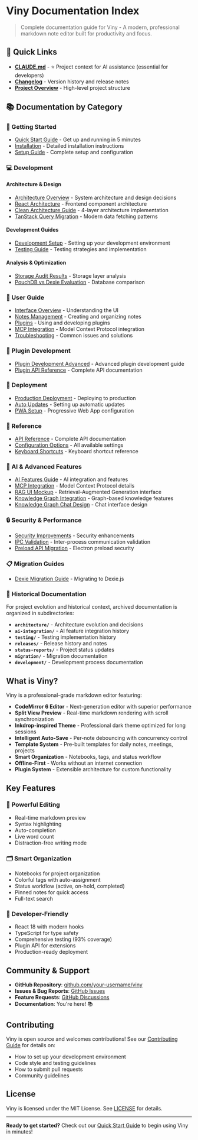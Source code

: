 # Viny Documentation Index

> Complete documentation guide for Viny - A modern, professional markdown note editor built for productivity and focus.

## 🚀 Quick Links

- **[CLAUDE.md](../CLAUDE.md)** - ⭐ Project context for AI assistance (essential for developers)
- **[Changelog](CHANGELOG.md)** - Version history and release notes
- **[Project Overview](PROJECT_OVERVIEW.md)** - High-level project structure

## 📚 Documentation by Category

### 🎯 Getting Started

- [Quick Start Guide](getting-started/quick-start.md) - Get up and running in 5 minutes
- [Installation](getting-started/installation.md) - Detailed installation instructions
- [Setup Guide](SETUP_GUIDE.md) - Complete setup and configuration

### 💻 Development

#### Architecture & Design

- [Architecture Overview](development/architecture.md) - System architecture and design decisions
- [React Architecture](development/architecture-react.md) - Frontend component architecture
- [Clean Architecture Guide](CLEAN_ARCHITECTURE_GUIDE.md) - 4-layer architecture implementation
- [TanStack Query Migration](TANSTACK_QUERY_MIGRATION.md) - Modern data fetching patterns

#### Development Guides

- [Development Setup](development/development-setup.md) - Setting up your development environment
- [Testing Guide](TESTING.md) - Testing strategies and implementation

#### Analysis & Optimization

- [Storage Audit Results](analysis/storage-audit-results.md) - Storage layer analysis
- [PouchDB vs Dexie Evaluation](analysis/pouchdb-vs-dexie-evaluation.md) - Database comparison

### 📖 User Guide

- [Interface Overview](user-guide/interface-overview.md) - Understanding the UI
- [Notes Management](user-guide/notes-management.md) - Creating and organizing notes
- [Plugins](user-guide/plugins.md) - Using and developing plugins
- [MCP Integration](user-guide/mcp-integration.md) - Model Context Protocol integration
- [Troubleshooting](user-guide/troubleshooting.md) - Common issues and solutions

### 🔌 Plugin Development

- [Plugin Development Advanced](PLUGIN-DEVELOPMENT-ADVANCED.md) - Advanced plugin development guide
- [Plugin API Reference](reference/api-reference.md) - Complete API documentation

### 🚢 Deployment

- [Production Deployment](deployment/production-deployment.md) - Deploying to production
- [Auto Updates](deployment/auto-updates.md) - Setting up automatic updates
- [PWA Setup](deployment/pwa-setup.md) - Progressive Web App configuration

### 📖 Reference

- [API Reference](reference/api-reference.md) - Complete API documentation
- [Configuration Options](reference/configuration-options.md) - All available settings
- [Keyboard Shortcuts](reference/keyboard-shortcuts.md) - Keyboard shortcut reference

### 🤖 AI & Advanced Features

- [AI Features Guide](AI_FEATURES_GUIDE.md) - AI integration and features
- [MCP Integration](MCP_INTEGRATION.md) - Model Context Protocol details
- [RAG UI Mockup](RAG_UI_MOCKUP.md) - Retrieval-Augmented Generation interface
- [Knowledge Graph Integration](features/KNOWLEDGE_GRAPH_INTEGRATION.md) - Graph-based knowledge features
- [Knowledge Graph Chat Design](features/KNOWLEDGE_GRAPH_CHAT_DESIGN.md) - Chat interface design

### 🔒 Security & Performance

- [Security Improvements](SECURITY_IMPROVEMENTS.md) - Security enhancements
- [IPC Validation](IPC_VALIDATION.md) - Inter-process communication validation
- [Preload API Migration](PRELOAD_API_MIGRATION.md) - Electron preload security

### 📋 Migration Guides

- [Dexie Migration Guide](DEXIE_MIGRATION_GUIDE.md) - Migrating to Dexie.js

### 📝 Historical Documentation

For project evolution and historical context, archived documentation is organized in subdirectories:

- **`architecture/`** - Architecture evolution and decisions
- **`ai-integration/`** - AI feature integration history
- **`testing/`** - Testing implementation history
- **`releases/`** - Release history and notes
- **`status-reports/`** - Project status updates
- **`migration/`** - Migration documentation
- **`development/`** - Development process documentation

## What is Viny?

Viny is a professional-grade markdown editor featuring:

- **CodeMirror 6 Editor** - Next-generation editor with superior performance
- **Split View Preview** - Real-time markdown rendering with scroll synchronization
- **Inkdrop-inspired Theme** - Professional dark theme optimized for long sessions
- **Intelligent Auto-Save** - Per-note debouncing with concurrency control
- **Template System** - Pre-built templates for daily notes, meetings, projects
- **Smart Organization** - Notebooks, tags, and status workflow
- **Offline-First** - Works without an internet connection
- **Plugin System** - Extensible architecture for custom functionality

## Key Features

### 📝 Powerful Editing

- Real-time markdown preview
- Syntax highlighting
- Auto-completion
- Live word count
- Distraction-free writing mode

### 🗂 Smart Organization

- Notebooks for project organization
- Colorful tags with auto-assignment
- Status workflow (active, on-hold, completed)
- Pinned notes for quick access
- Full-text search

### 🔧 Developer-Friendly

- React 18 with modern hooks
- TypeScript for type safety
- Comprehensive testing (93% coverage)
- Plugin API for extensions
- Production-ready deployment

## Community & Support

- **GitHub Repository**: [github.com/your-username/viny](https://github.com/your-username/viny)
- **Issues & Bug Reports**: [GitHub Issues](https://github.com/your-username/viny/issues)
- **Feature Requests**: [GitHub Discussions](https://github.com/your-username/viny/discussions)
- **Documentation**: You're here! 📚

## Contributing

Viny is open source and welcomes contributions! See our [Contributing Guide](../CONTRIBUTING.md) for details on:

- How to set up your development environment
- Code style and testing guidelines
- How to submit pull requests
- Community guidelines

## License

Viny is licensed under the MIT License. See [LICENSE](../LICENSE) for details.

---

**Ready to get started?** Check out our [Quick Start Guide](getting-started/quick-start.md) to begin using Viny in minutes!
